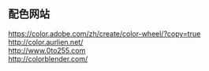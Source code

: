 ## 配色网站
https://color.adobe.com/zh/create/color-wheel/?copy=true  
http://color.aurlien.net/  
http://www.0to255.com  
http://colorblender.com/
